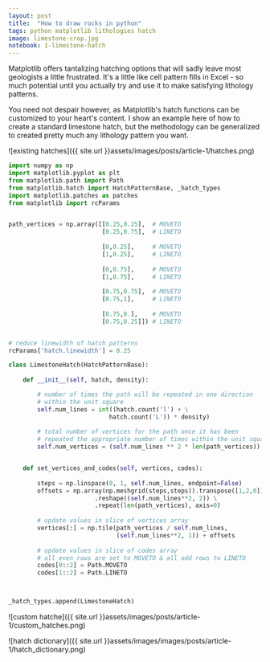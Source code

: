 ```yaml
---
layout: post
title:  "How to draw rocks in python"
tags: python matplotlib lithologies hatch
image: limestone-crop.jpg
notebook: 1-limestone-hatch
---
```


Matplotlib offers tantalizing hatching options that will sadly leave most geologists a little frustrated. It's a little like cell pattern fills in Excel - so much potential until you actually try and use it to make satisfying lithology patterns. 

You need not despair however, as Matplotlib's hatch functions can be customized to your heart's content. I show an example here of how to create a standard limestone hatch, but the methodology can be generalized to created pretty much any lithology pattern you want.

<!--more-->

![existing hatches]({{ site.url }}assets/images/posts/article-1/hatches.png)

```python
import numpy as np
import matplotlib.pyplot as plt
from matplotlib.path import Path
from matplotlib.hatch import HatchPatternBase, _hatch_types
import matplotlib.patches as patches
from matplotlib import rcParams


path_vertices = np.array([[0.25,0.25],  # MOVETO
                          [0.25,0.75],  # LINETO
            
                          [0,0.25],     # MOVETO
                          [1,0.25],     # LINETO
                             
                          [0,0.75],     # MOVETO
                          [1,0.75],     # LINETO
                             
                          [0.75,0.75],  # MOVETO
                          [0.75,1],     # LINETO
                             
                          [0.75,0.],    # MOVETO
                          [0.75,0.25]]) # LINETO


# reduce linewidth of hatch patterns
rcParams['hatch.linewidth'] = 0.25

class LimestoneHatch(HatchPatternBase):
    
    def __init__(self, hatch, density):

        # number of times the path will be repeated in one direction
        # within the unit square
        self.num_lines = int((hatch.count('l') + \
                            hatch.count('L')) * density)   
        
        # total number of vertices for the path once it has been
        # repeated the appropriate number of times within the unit square
        self.num_vertices = (self.num_lines ** 2 * len(path_vertices))


    def set_vertices_and_codes(self, vertices, codes):
        
        steps = np.linspace(0, 1, self.num_lines, endpoint=False)
        offsets = np.array(np.meshgrid(steps,steps)).transpose([1,2,0]) \
                        .reshape((self.num_lines**2, 2)) \
                        .repeat(len(path_vertices), axis=0)
        
        # update values in slice of vertices array
        vertices[:] = np.tile(path_vertices / self.num_lines, 
                              (self.num_lines**2, 1)) + offsets
        
        # update values in slice of codes array
        # all even rows are set to MOVETO & all odd rows to LINETO
        codes[0::2] = Path.MOVETO
        codes[1::2] = Path.LINETO



_hatch_types.append(LimestoneHatch)
```




![custom hatche]({{ site.url }}assets/images/posts/article-1/custom_hatches.png)




![hatch dictionary]({{ site.url }}assets/images/images/posts/article-1/hatch_dictionary.png)